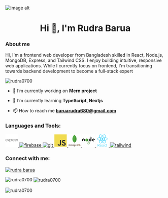 ![image alt](https://img.freepik.com/premium-vector/programming-code-icon-3d-low-polygonal-abstract-programming-code-symbol-coding-hacker-background_127544-1186.jpg?w=996)
<h1 align="center">Hi 👋, I'm Rudra Barua</h1>
<h3 align="left">About me</h3>
<p align="left">Hi, I'm a frontend web developer from Bangladesh skilled in React, Node.js, MongoDB, Express, and Tailwind CSS. I enjoy building intuitive, responsive web applications. While I currently focus on frontend, I'm transitioning towards backend development to become a full-stack expert</p>

<p align="left"> <img src="https://komarev.com/ghpvc/?username=rudra0700&label=Profile%20views&color=0e75b6&style=flat" alt="rudra0700" /> </p>

- 🔭 I’m currently working on **Mern project**

- 🌱 I’m currently learning **TypeScript, Nextjs**

- 📫 How to reach me **baruarudra680@gmail.com**


<h3 align="left">Languages and Tools:</h3>
<p align="left"> <a href="https://expressjs.com" target="_blank" rel="noreferrer"> <img src="https://raw.githubusercontent.com/devicons/devicon/master/icons/express/express-original-wordmark.svg" alt="express" width="40" height="40" style="background-color:white;"/> </a> <a href="https://firebase.google.com/" target="_blank" rel="noreferrer"> <img src="https://www.vectorlogo.zone/logos/firebase/firebase-icon.svg" alt="firebase" width="40" height="40"/> </a> <a href="https://git-scm.com/" target="_blank" rel="noreferrer"> <img src="https://www.vectorlogo.zone/logos/git-scm/git-scm-icon.svg" alt="git" width="40" height="40"/> </a> <a href="https://developer.mozilla.org/en-US/docs/Web/JavaScript" target="_blank" rel="noreferrer"> <img src="https://raw.githubusercontent.com/devicons/devicon/master/icons/javascript/javascript-original.svg" alt="javascript" width="40" height="40"/> </a> <a href="https://www.mongodb.com/" target="_blank" rel="noreferrer"> <img src="https://raw.githubusercontent.com/devicons/devicon/master/icons/mongodb/mongodb-original-wordmark.svg" alt="mongodb" width="40" height="40"/> </a> <a href="https://nodejs.org" target="_blank" rel="noreferrer"> <img src="https://raw.githubusercontent.com/devicons/devicon/master/icons/nodejs/nodejs-original-wordmark.svg" alt="nodejs" width="40" height="40"/> </a> <a href="https://reactjs.org/" target="_blank" rel="noreferrer"> <img src="https://raw.githubusercontent.com/devicons/devicon/master/icons/react/react-original-wordmark.svg" alt="react" width="40" height="40"/> </a> <a href="https://tailwindcss.com/" target="_blank" rel="noreferrer"> <img src="https://www.vectorlogo.zone/logos/tailwindcss/tailwindcss-icon.svg" alt="tailwind" width="40" height="40"/> </a> </p>


<h3 align="left">Connect with me:</h3>
<p align="left">
<a href="https://www.facebook.com/rudra.barua.524" target="blank"><img align="center" src="https://raw.githubusercontent.com/rahuldkjain/github-profile-readme-generator/master/src/images/icons/Social/facebook.svg" alt="rudra barua" height="30" width="40" /></a>
</p>

<p><img align="left" src="https://github-readme-stats.vercel.app/api/top-langs?username=rudra0700&show_icons=true&locale=en&layout=compact" alt="rudra0700" /></p>

<p>&nbsp;<img align="center" src="https://github-readme-stats.vercel.app/api?username=rudra0700&show_icons=true&locale=en" alt="rudra0700" /></p>

<p><img align="center" src="https://github-readme-streak-stats.herokuapp.com/?user=rudra0700&" alt="rudra0700" /></p>

